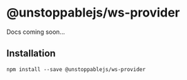 # @unstoppablejs/ws-provider

Docs coming soon... 

## Installation

    npm install --save @unstoppablejs/ws-provider
